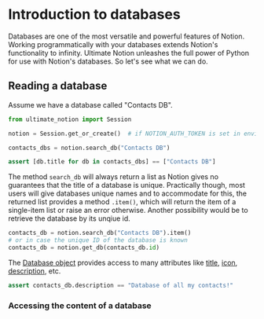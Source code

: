 # Introduction to databases

Databases are one of the most versatile and powerful features of Notion.
Working programmatically with your databases extends Notion's functionality to infinity.
Ultimate Notion unleashes the full power of Python for use with Notion's databases.
So let's see what we can do.

## Reading a database

Assume we have a database called "Contacts DB".

```python
from ultimate_notion import Session

notion = Session.get_or_create()  # if NOTION_AUTH_TOKEN is set in environment

contacts_dbs = notion.search_db("Contacts DB")

assert [db.title for db in contacts_dbs] == ["Contacts DB"]
```

The method `search_db` will always return a list as Notion gives no guarantees that the
title of a database is unique. Practically though, most users will give databases unique
names and to accommodate for this, the returned list provides a method `.item()`, which
will return the item of a single-item list or raise an error otherwise. Another possibility
would be to retrieve the database by its unqiue id.

```python
contacts_db = notion.search_db("Contacts DB").item()
# or in case the unique ID of the database is known
contacts_db = notion.get_db(contacts_db.id)
```

The [Database object] provides access to many attributes like [title], [icon], [description], etc.

```python
assert contacts_db.description == "Database of all my contacts!"
```

### Accessing the content of a database




[Database object]: ../../reference/ultimate_notion/database/#ultimate_notion.database.Database
[title]: ../../reference/ultimate_notion/database/#ultimate_notion.database.Database.title
[icon]: ../../reference/ultimate_notion/database/#ultimate_notion.database.Database.icon
[description]: ../../reference/ultimate_notion/database/#ultimate_notion.database.Database.description
